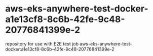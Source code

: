 # aws-eks-anywhere-test-docker-a1e13cf8-8c6b-42fe-9c48-20776841399e-2
repository for use with E2E test job aws-eks-anywhere-test-docker:a1e13cf8-8c6b-42fe-9c48-20776841399e-2
